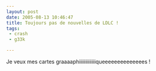 ```yaml
---
layout: post
date: 2005-08-13 10:46:47
title: Toujours pas de nouvelles de LDLC !
tags:
 - crash
 - g33k

---
```


Je veux mes cartes graaaaphiiiiiiiiiiiiiqueeeeeeeeeeeeees !

